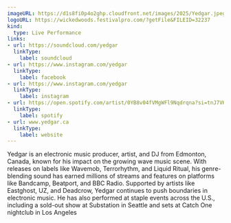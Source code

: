 ```yaml
---
imageURL: https://d1s8fi0p4o2ghp.cloudfront.net/images/2025/Yedgar.jpeg
logoURL: https://wickedwoods.festivalpro.com/?getFile&FILEID=32237
kind:
  type: Live Performance
links:
- url: https://soundcloud.com/yedgar
  linkType:
    label: soundcloud
- url: https://www.instagram.com/yedgar
  linkType:
    label: facebook
- url: https://www.instagram.com/yedgar
  linkType:
    label: instagram
- url: https://open.spotify.com/artist/0YB8v04fVMgWFl9Nqdrqna?si=tnJ7VKNGTJaLv9ITIJ9dHQ&fbclid=PAZXh0bgNhZW0CMTEAAafE1qbPUPu2fZJRcx39ibDn22q4dWnqjvieN9YadFAjPz8KwL8N2fBOZRTDrQ_aem_71_OGUHFyOhvRsuF0oeGxg&nd=1&dlsi=4f3438ddde474f4a
  linkType:
    label: spotify
- url: www.yedgar.ca
  linkType:
    label: website
---
```

Yedgar is an electronic music producer, artist, and DJ from Edmonton, Canada, known for his impact on the growing wave music scene. With releases on labels like Wavemob, Terrorhythm, and Liquid Ritual, his genre-blending sound has earned millions of streams and features on platforms like Bandcamp, Beatport, and BBC Radio. Supported by artists like Eastghost, UZ, and Deadcrow, Yedgar continues to push boundaries in electronic music. He has also performed at staple events across the U.S., including a sold-out show at Substation in Seattle and sets at Catch One nightclub in Los Angeles